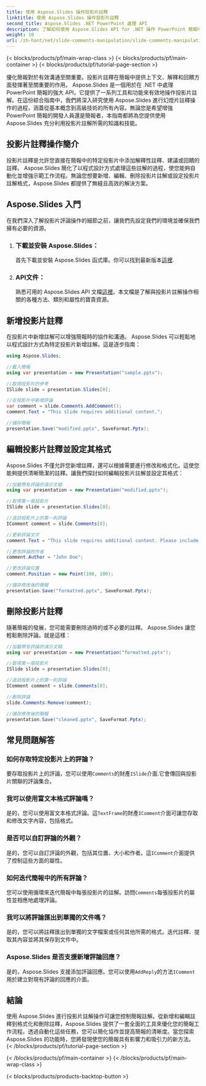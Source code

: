 ```yaml
---
title: 使用 Aspose.Slides 操作投影片註釋
linktitle: 使用 Aspose.Slides 操作投影片註釋
second_title: Aspose.Slides .NET PowerPoint 處理 API
description: 了解如何使用 Aspose.Slides API for .NET 操作 PowerPoint 簡報中的投影片註解。探索用於新增、編輯和格式化投影片註解的逐步指南和原始程式碼範例。
weight: 10
url: /zh-hant/net/slide-comments-manipulation/slide-comments-manipulation/
---
```


{< blocks/products/pf/main-wrap-class >}
{< blocks/products/pf/main-container >}
{< blocks/products/pf/tutorial-page-section >}


優化簡報對於有效溝通至關重要。投影片註釋在簡報中提供上下文、解釋和回饋方面發揮著至關重要的作用。 Aspose.Slides 是一個用於在 .NET 中處理 PowerPoint 簡報的強大 API，它提供了一系列工具和功能來有效地操作投影片註解。在這份綜合指南中，我們將深入研究使用 Aspose.Slides 進行幻燈片註釋操作的過程，涵蓋從基本概念到高級技術的所有內容。無論您是希望增強 PowerPoint 簡報的開發人員還是簡報者，本指南都將為您提供使用 Aspose.Slides 充分利用投影片註解所需的知識和技能。

## 投影片註釋操作簡介

投影片註釋是允許您直接在簡報中的特定投影片中添加解釋性註釋、建議或回饋的註釋。 Aspose.Slides 簡化了以程式設計方式處理這些註解的過程，使您能夠自動化並增強示範工作流程。無論您想要新增、編輯、刪除投影片註解或設定投影片註解格式，Aspose.Slides 都提供了無縫且高效的解決方案。

## Aspose.Slides 入門

在我們深入了解投影片評論操作的細節之前，讓我們先設定我們的環境並確保我們擁有必要的資源。

1. ### 下載並安裝 Aspose.Slides： 
	首先下載並安裝 Aspose.Slides 函式庫。你可以找到最新版本[這裡](https://releases.aspose.com/slides/net/).

2. ### API文件： 
	熟悉可用的 Aspose.Slides API 文檔[這裡](https://reference.aspose.com/slides/net/)。本文檔是了解與投影片註解操作相關的各種方法、類別和屬性的寶貴資源。

## 新增投影片註釋

在投影片中新增註解可以增強簡報時的協作和溝通。 Aspose.Slides 可以輕鬆地以程式設計方式為特定投影片新增註解。這是逐步指南：

```csharp
using Aspose.Slides;

//載入簡報
using var presentation = new Presentation("sample.pptx");

//取得投影片的參考
ISlide slide = presentation.Slides[0];

//在投影片中新增評論
var comment = slide.Comments.AddComment();
comment.Text = "This slide requires additional content.";

//儲存簡報
presentation.Save("modified.pptx", SaveFormat.Pptx);
```

## 編輯投影片註釋並設定其格式

Aspose.Slides 不僅允許您新增註釋，還可以根據需要進行修改和格式化。這使您能夠提供清晰簡潔的註釋。讓我們探討如何編輯投影片註解並設定其格式：

```csharp
//加載帶有評論的演示文稿
using var presentation = new Presentation("modified.pptx");

//取得第一張投影片
ISlide slide = presentation.Slides[0];

//造訪投影片上的第一則評論
IComment comment = slide.Comments[0];

//更新評論文字
comment.Text = "This slide requires additional content. Please include relevant statistics.";

//更改評論的作者
comment.Author = "John Doe";

//更改評論位置
comment.Position = new Point(100, 100);

//儲存修改後的簡報
presentation.Save("formatted.pptx", SaveFormat.Pptx);
```

## 刪除投影片註釋

隨著簡報的發展，您可能需要刪除過時的或不必要的註釋。 Aspose.Slides 讓您輕鬆刪除評論。就是這樣：

```csharp
//加載帶有評論的演示文稿
using var presentation = new Presentation("formatted.pptx");

//取得第一張投影片
ISlide slide = presentation.Slides[0];

//造訪投影片上的第一則評論
IComment comment = slide.Comments[0];

//刪除評論
slide.Comments.Remove(comment);

//儲存修改後的簡報
presentation.Save("cleaned.pptx", SaveFormat.Pptx);
```

## 常見問題解答

### 如何存取特定投影片上的評論？

要存取投影片上的評論，您可以使用`Comments`的財產`ISlide`介面.它會傳回與投影片關聯的評論集合。

### 我可以使用富文本格式評論嗎？

是的，您可以使用富文本格式評論。這`TextFrame`的財產`IComment`介面可讓您存取和修改文字內容，包括格式。

### 是否可以自訂評論的外觀？

是的，您可以自訂評論的外觀，包括其位置、大小和作者。這`IComment`介面提供了控制這些方面的屬性。

### 如何迭代簡報中的所有評論？

您可以使用循環來迭代簡報中每張投影片的註解。訪問`Comments`每張投影片的屬性並相應地處理評論。

### 我可以將評論匯出到單獨的文件嗎？

是的，您可以將註釋匯出到單獨的文字檔案或任何其他所需的格式。迭代註釋、提取其內容並將其保存到文件中。

### Aspose.Slides 是否支援新增評論回應？

是的，Aspose.Slides 支援添加評論回應。您可以使用`AddReply`的方法`IComment`用於建立對現有評論的回應的介面。

## 結論

使用 Aspose.Slides 進行投影片註解操作可讓您控制簡報註解。從新增和編輯註釋到格式化和刪除註釋，Aspose.Slides 提供了一套全面的工具來優化您的簡報工作流程。透過自動化這些任務，您可以簡化協作並提高簡報的清晰度。當您探索 Aspose.Slides 的功能時，您將發現使您的簡報具有影響力和吸引力的新方法。
{< /blocks/products/pf/tutorial-page-section >}

{< /blocks/products/pf/main-container >}
{< /blocks/products/pf/main-wrap-class >}

{< blocks/products/products-backtop-button >}
